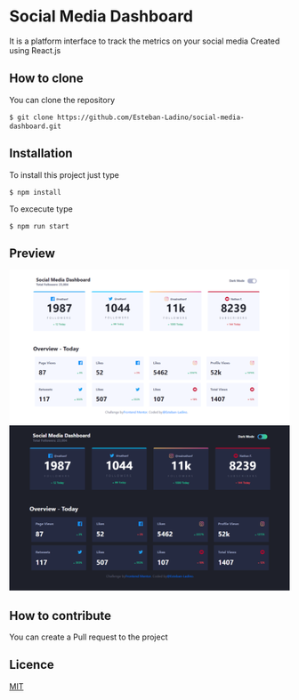# Social Media Dashboard
It is a platform interface to track the metrics on your social media
Created using React.js

## How to clone
You can clone the repository

    $ git clone https://github.com/Esteban-Ladino/social-media-dashboard.git
    
## Installation
To install this project just type

    $ npm install

To excecute type

    $ npm run start


## Preview

![Preview](https://github.com/Esteban-Ladino/social-media-dashboard/blob/master/images/preview1.png)
![Preview](https://github.com/Esteban-Ladino/social-media-dashboard/blob/master/images/preview2.png)

## How to contribute

You can create a Pull request to the project

## Licence

[MIT](https://github.com/Esteban-Ladino/social-media-dashboard/blob/master/LICENSE)
